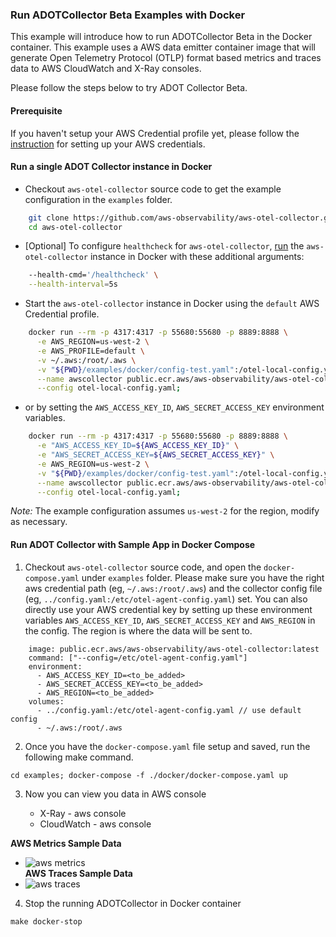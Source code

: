 ### Run ADOTCollector Beta Examples with Docker

This example will introduce how to run ADOTCollector Beta in the Docker container. This example uses a AWS data emitter container image that will generate Open Telemetry Protocol (OTLP) format based metrics and traces data to AWS CloudWatch and X-Ray consoles.  

Please follow the steps below to try ADOT Collector Beta.

#### Prerequisite

If you haven't setup your AWS Credential profile yet, please follow the [instruction](https://docs.aws.amazon.com/cli/latest/userguide/cli-configure-quickstart.html) for setting up your AWS credentials.

#### Run a single ADOT Collector instance in Docker

* Checkout `aws-otel-collector` source code to get the example configuration in the `examples` folder.

```bash
    git clone https://github.com/aws-observability/aws-otel-collector.git
    cd aws-otel-collector
```

* [Optional] To configure `healthcheck` for `aws-otel-collector`, [run](https://github.com/aws-observability/aws-otel-collector/blob/main/docs/developers/docker-demo.md) the `aws-otel-collector` instance in Docker with these additional arguments:
```bash
    --health-cmd='/healthcheck' \
    --health-interval=5s 
```

* Start the `aws-otel-collector` instance in Docker using the `default` AWS Credential profile.

```bash
    docker run --rm -p 4317:4317 -p 55680:55680 -p 8889:8888 \
      -e AWS_REGION=us-west-2 \
      -e AWS_PROFILE=default \
      -v ~/.aws:/root/.aws \
      -v "${PWD}/examples/docker/config-test.yaml":/otel-local-config.yaml \
      --name awscollector public.ecr.aws/aws-observability/aws-otel-collector:latest \
      --config otel-local-config.yaml;
```

* or by setting the `AWS_ACCESS_KEY_ID`, `AWS_SECRET_ACCESS_KEY` environment variables.

```bash
    docker run --rm -p 4317:4317 -p 55680:55680 -p 8889:8888 \
      -e "AWS_ACCESS_KEY_ID=${AWS_ACCESS_KEY_ID}" \
      -e "AWS_SECRET_ACCESS_KEY=${AWS_SECRET_ACCESS_KEY}" \
      -e AWS_REGION=us-west-2 \
      -v "${PWD}/examples/docker/config-test.yaml":/otel-local-config.yaml \
      --name awscollector public.ecr.aws/aws-observability/aws-otel-collector:latest \
      --config otel-local-config.yaml;
```

*Note:* The example configuration assumes `us-west-2` for the region, modify as necessary.

#### Run ADOT Collector with Sample App in Docker Compose

1. Checkout `aws-otel-collector` source code, and open the ```docker-compose.yaml``` under ```examples``` folder.
Please make sure you have the right aws credential path (eg, `~/.aws:/root/.aws`) and the collector config file (eg, `../config.yaml:/etc/otel-agent-config.yaml`) set.
 You can also directly use your AWS credential key by setting up these environment variables ```AWS_ACCESS_KEY_ID```, ```AWS_SECRET_ACCESS_KEY``` and ```AWS_REGION``` in the config.
  The region is where the data will be sent to.
```# Agent aws-otel-collector:
    image: public.ecr.aws/aws-observability/aws-otel-collector:latest
    command: ["--config=/etc/otel-agent-config.yaml"]
    environment:
      - AWS_ACCESS_KEY_ID=<to_be_added>
      - AWS_SECRET_ACCESS_KEY=<to_be_added>
      - AWS_REGION=<to_be_added>
    volumes:
      - ../config.yaml:/etc/otel-agent-config.yaml // use default config
      - ~/.aws:/root/.aws
```
2. Once you have the ```docker-compose.yaml``` file setup and saved, run the following make command.
```
cd examples; docker-compose -f ./docker/docker-compose.yaml up 
```
3. Now you can view you data in AWS console

    * X-Ray - aws console
    * CloudWatch - aws console  
    
**AWS Metrics Sample Data**   
* ![aws metrics](../images/metrics_sample.png)  
**AWS Traces Sample Data**
* ![aws traces](../images/traces_sample.png)  

4. Stop the running ADOTCollector in Docker container
```
make docker-stop
```
